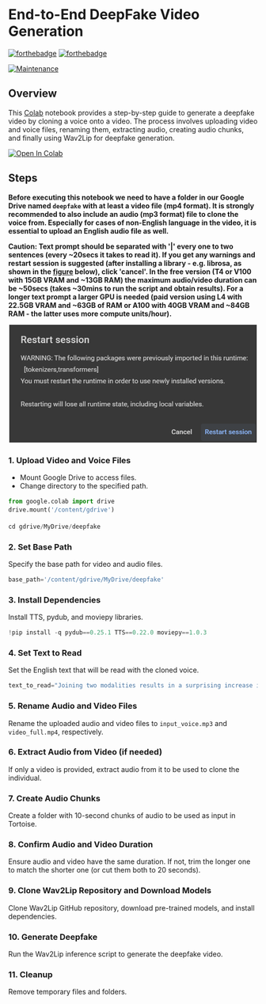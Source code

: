 # End-to-End DeepFake Video Generation


[![forthebadge](https://forthebadge.com/images/badges/made-with-python.svg)](https://www.python.org/)
[![forthebadge](https://forthebadge.com/images/badges/uses-badges.svg)](https://forthebadge.com)

<!-- [![License: MIT](https://img.shields.io/badge/License-MIT-brightgreen.svg)](https://opensource.org/licenses/MIT) -->
[![Maintenance](https://img.shields.io/badge/Maintained%3F-no-red.svg)]( https://github.com/nsourlos/semi-automated_installation_exe_msi_files-Windows_10)


## Overview

This [Colab](./Deepfake_end_to_end_tortoise_wav2lip_Colab.ipynb) notebook provides a step-by-step guide to generate a deepfake video by cloning a voice onto a video. The process involves uploading video and voice files, renaming them, extracting audio, creating audio chunks, and finally using Wav2Lip for deepfake generation.

[![Open In Colab](https://colab.research.google.com/assets/colab-badge.svg)](https://colab.research.google.com/github/nsourlos/end-to-end_deepfake_colab)

## Steps

**Before executing this notebook we need to have a folder in our Google Drive named ```deepfake``` with at least a video file (mp4 format). It is strongly recommended to also include an audio (mp3 format) file to clone the voice from. Especially for cases of non-English language in the video, it is essential to upload an English audio file as well.**

**Caution: Text prompt should be separated with '|' every one to two sentences (every ~20secs it takes to read it). If you get any warnings and restart session is suggested (after installing a library - e.g. librosa, as shown in the <a href="#image">figure</a> below), click 'cancel'. In the free version (T4 or V100 with 15GB VRAM and ~13GB RAM) the maximum audio/video duration can be ~50secs (takes ~30mins to run the script and obtain results). For a longer text prompt a larger GPU is needed (paid version using L4 with 22.5GB VRAM and ~63GB of RAM or A100 with 40GB VRAM and ~84GB RAM - the latter uses more compute units/hour).**

<!-- ![Warning](./warning_restart.png width="300") -->
<!-- <img src="./warning_restart.png" alt="Warning" width="500"/> -->

<div id="image" style="text-align: center;">
  <img src="./warning_restart.png" alt="Warning" width="500"/>
</div>

### 1. Upload Video and Voice Files

- Mount Google Drive to access files.
- Change directory to the specified path.

```python
from google.colab import drive
drive.mount('/content/gdrive')

cd gdrive/MyDrive/deepfake
```

### 2. Set Base Path

Specify the base path for video and audio files.

```python
base_path='/content/gdrive/MyDrive/deepfake'
```

### 3. Install Dependencies

Install TTS, pydub, and moviepy libraries.

```python
!pip install -q pydub==0.25.1 TTS==0.22.0 moviepy==1.0.3
```

### 4. Set Text to Read

Set the English text that will be read with the cloned voice.

```python
text_to_read="Joining two modalities results in a surprising increase in generalization! \\\n What would happen if we combined them all?\" 
```

### 5. Rename Audio and Video Files
Rename the uploaded audio and video files to ```input_voice.mp3``` and ```video_full.mp4```, respectively.

### 6. Extract Audio from Video (if needed)
If only a video is provided, extract audio from it to be used to clone the individual.

### 7. Create Audio Chunks
Create a folder with 10-second chunks of audio to be used as input in Tortoise.

### 8. Confirm Audio and Video Duration
Ensure audio and video have the same duration. If not, trim the longer one to match the shorter one (or cut them both to 20 seconds).

### 9. Clone Wav2Lip Repository and Download Models
Clone Wav2Lip GitHub repository, download pre-trained models, and install dependencies.

### 10. Generate Deepfake
Run the Wav2Lip inference script to generate the deepfake video.

### 11. Cleanup
Remove temporary files and folders.
